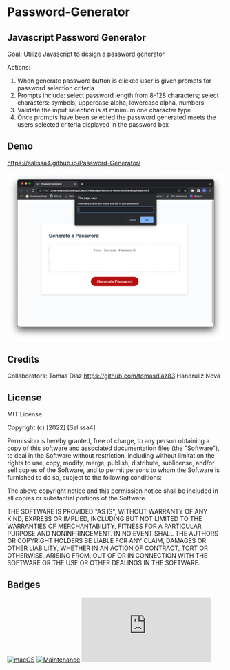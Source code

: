 # Password-Generator

## Javascript Password Generator

Goal: Utilize Javascript to design a password generator

Actions:
1. When generate password button is clicked user is given prompts for password selection criteria
2. Prompts include: select password length from 8-128 characters; select characters: symbols, uppercase alpha, lowercase alpha, numbers
3. Validate the input selection is at minimum one character type
4. Once prompts have been selected the password generated meets the users selected criteria displayed in the password box

## Demo

https://salissa4.github.io/Password-Generator/

<img src="./assets/images/passgen.jpg">

## Credits

Collaborators: 
Tomas Diaz https://github.com/tomasdiaz83
Handruliz Nova 

## License

MIT License

Copyright (c) [2022] [Salissa4]

Permission is hereby granted, free of charge, to any person obtaining a copy
of this software and associated documentation files (the "Software"), to deal
in the Software without restriction, including without limitation the rights
to use, copy, modify, merge, publish, distribute, sublicense, and/or sell
copies of the Software, and to permit persons to whom the Software is
furnished to do so, subject to the following conditions:

The above copyright notice and this permission notice shall be included in all
copies or substantial portions of the Software.

THE SOFTWARE IS PROVIDED "AS IS", WITHOUT WARRANTY OF ANY KIND, EXPRESS OR
IMPLIED, INCLUDING BUT NOT LIMITED TO THE WARRANTIES OF MERCHANTABILITY,
FITNESS FOR A PARTICULAR PURPOSE AND NONINFRINGEMENT. IN NO EVENT SHALL THE
AUTHORS OR COPYRIGHT HOLDERS BE LIABLE FOR ANY CLAIM, DAMAGES OR OTHER
LIABILITY, WHETHER IN AN ACTION OF CONTRACT, TORT OR OTHERWISE, ARISING FROM,
OUT OF OR IN CONNECTION WITH THE SOFTWARE OR THE USE OR OTHER DEALINGS IN THE
SOFTWARE.

## Badges

[![macOS](https://svgshare.com/i/ZjP.svg)](https://svgshare.com/i/ZjP.svg)
[![Maintenance](https://img.shields.io/badge/Maintained%3F-no-red.svg)](https://bitbucket.org/lbesson/ansi-colors)
[![GitHub license](https://badgen.net/github/license/Naereen/Strapdown.js)](https://github.com/Naereen/StrapDown.js/blob/master/LICENSE)